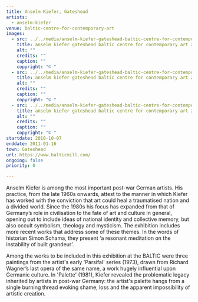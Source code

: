 ```yaml
---
title: Anselm Kiefer, Gateshead
artists:
  - anselm-kiefer
venue: baltic-centre-for-contemporary-art
images:
  - src: ../../media/anselm-kiefer-gateshead-baltic-centre-for-contemporary-art-2010-10-07-0.webp
    title: anselm kiefer gateshead baltic centre for contemporary art 2010 10 07 0
    alt: ""
    credits: ""
    caption: ""
    copyright: "© "
  - src: ../../media/anselm-kiefer-gateshead-baltic-centre-for-contemporary-art-2010-10-07-1.webp
    title: anselm kiefer gateshead baltic centre for contemporary art 2010 10 07 1
    alt: ""
    credits: ""
    caption: ""
    copyright: "© "
  - src: ../../media/anselm-kiefer-gateshead-baltic-centre-for-contemporary-art-2010-10-07-2.webp
    title: anselm kiefer gateshead baltic centre for contemporary art 2010 10 07 2
    alt: ""
    credits: ""
    caption: ""
    copyright: "© "
startdate: 2010-10-07
enddate: 2011-01-16
town: Gateshead
url: https://www.balticmill.com/
ongoing: false
priority: 0

---
```


Anselm Kiefer is among the most important post-war German artists. His practice, from the late 1960s onwards, attest to the manner in which Kiefer has worked with the conviction that art could heal a traumatised nation and a divided world. Since the 1980s his focus has expanded from that of Germany’s role in civilisation to the fate of art and culture in general, opening out to include ideas of national identity and collective memory, but also occult symbolism, theology and mysticism. The exhibition includes more recent works that address some of these themes. In the words of historian Simon Schama, they present ‘a resonant meditation on the instability of built grandeur’.

Among the works to be included in this exhibition at the BALTIC were three paintings from the artist's early 'Parsifal' series (1973), drawn from Richard Wagner’s last opera of the same name, a work hugely influential upon Germanic culture. In 'Palette' (1981), Kiefer revealed the problematic legacy inherited by artists in post-war Germany: the artist's palette hangs from a single burning thread evoking shame, loss and the apparent impossibility of artistic creation.